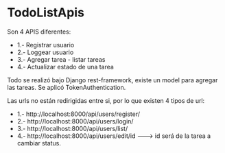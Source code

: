 # TodoListApis

Son 4 APIS diferentes:
+ 1.- Registrar usuario
+ 2.- Loggear usuario
+ 3.- Agregar tarea - listar tareas
+ 4.- Actualizar estado de una tarea

Todo se realizó bajo Django rest-framework, existe un model para agregar las tareas. 
Se aplicó TokenAuthentication.

Las urls no están redirigidas entre si, por lo que existen 4 tipos de url:

+ 1.- http://localhost:8000/api/users/register/
+ 2.- http://localhost:8000/api/users/login/
+ 3.- http://localhost:8000/api/users/list/
+ 4.- http://localhost:8000/api/users/edit/id ---> id será de la tarea a cambiar status.


